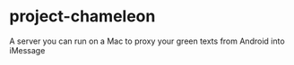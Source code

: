 # project-chameleon
A server you can run on a Mac to proxy your green texts from Android into iMessage
